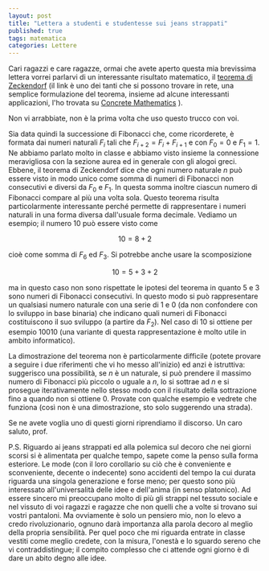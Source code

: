```yaml
---
layout: post
title: "Lettera a studenti e studentesse sui jeans strappati"
published: true
tags: matematica
categories: Lettere
---
```


Cari ragazzi e care ragazze, ormai che avete aperto questa mia brevissima
lettera vorrei parlarvi di un interessante risultato matematico, il [teorema di
Zeckendorf](https://math.osu.edu/sites/math.osu.edu/files/henderson_zeckendorf.pdf)
(il link è uno dei tanti che si possono trovare in rete, una semplice formulazione del
teorema, insieme ad alcune interessanti applicazioni,  l'ho trovata su [Concrete
Mathematics](https://www.pearson.ch/HigherEducation/Addison-Wesley/EAN/9780201558029/Concrete-Mathematics) ).

Non vi arrabbiate, non è la prima volta che uso questo trucco con voi.

Sia data quindi la successione di Fibonacci che, come ricorderete, è formata dai
numeri naturali $F_i$ tali che $F_{i+2} = F_i + F_{i+1}$ e con $F_0=0$ e
$F_1=1$. Ne abbiamo parlato molto in classe e abbiamo visto insieme la
connessione meravigliosa con la sezione aurea ed in generale con gli alogoi
greci. Ebbene, il teorema di Zeckendorf dice che ogni numero naturale $n$ può
essere visto in modo unico come somma di numeri di Fibonacci non consecutivi e
diversi da $F_0$ e $F_1$. In questa somma inoltre ciascun numero di Fibonacci
compare al più una volta sola. Questo teorema risulta particolarmente
interessante perché permette di rappresentare i numeri naturali in una forma
diversa dall'usuale forma decimale. Vediamo un esempio; il numero $10$ può
essere visto come

$$ 10 = 8 + 2 $$

cioè come somma di $F_6$ ed $F_3$. Si potrebbe anche usare la scomposizione

$$ 10 = 5 + 3 + 2 $$

ma in questo caso non sono rispettate le ipotesi del teorema in quanto $5$ e $3$
sono numeri di Fibonacci consecutivi. In questo modo si può rappresentare un
qualsiasi numero naturale con una serie di $1$ e $0$ (da non confondere con lo
sviluppo in base binaria) che indicano quali numeri di Fibonacci costituiscono
il suo sviluppo (a partire da $F_2$). Nel caso di $10$ si ottiene per esempio $10010$ (una
variante di questa rappresentazione è molto utile in ambito informatico).

La dimostrazione del teorema non è
particolarmente difficile (potete provare a seguire i due riferimenti che vi ho
messo all'inizio) ed anzi è istruttiva: suggerisco una possibilità, se $n$ è un naturale, si può prendere il massimo numero di
Fibonacci più piccolo o uguale a $n$, lo si sottrae ad $n$ e si prosegue
iterativamente nello stesso modo con il risultato della sottrazione fino a
quando non si ottiene $0$. Provate con qualche esempio e vedrete che funziona
(così non è una dimostrazione, sto solo suggerendo una strada).

Se ne avete voglia uno di questi giorni riprendiamo il discorso. Un caro saluto,
prof.


P.S.
Riguardo ai jeans strappati ed alla polemica sul decoro che nei giorni scorsi si
è alimentata per qualche tempo, sapete come la penso sulla forma esteriore. Le
mode (con il loro corollario su ciò che è conveniente e sconveniente, decente o indecente) sono accidenti del tempo la cui durata riguarda una singola generazione e forse meno; per questo
sono più interessato all'universalità delle idee e dell'anima (in senso
platonico). Ad essere sincero mi preoccupano molto di più gli
strappi nel tessuto sociale e nel vissuto di voi ragazzi e ragazze che non
quelli che a volte si trovano sui vostri pantaloni. Ma ovviamente è solo un pensiero
mio, non lo elevo a credo rivoluzionario, ognuno darà importanza alla parola
decoro al meglio della propria sensibilità. Per quel poco che mi riguarda
entrate in classe vestiti come meglio credete, con la misura, l'onestà e lo sguardo sereno
che vi contraddistingue; il compito complesso che ci attende ogni giorno è di dare un abito 
degno alle idee.

